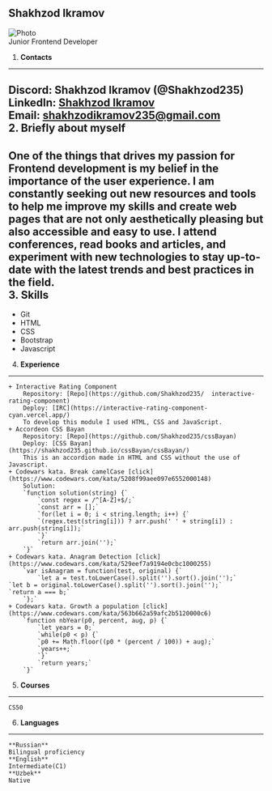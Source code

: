 **Shakhzod Ikramov**
---  
![Photo](https://ibb.co/Z2CZ3FK)  
Junior Frontend Developer  
1. **Contacts**  
---  
Discord: Shakhzod Ikramov (@Shakhzod235)  
LinkedIn: [Shakhzod Ikramov](https://www.linkedin.com/in/shakhzod-ikramov-38a50b246/)    
Email: shakhzodikramov235@gmail.com  
2. **Briefly about myself**  
---  
One of the things that drives my passion for Frontend development is my belief in the importance of the user experience. I am constantly seeking out new resources and tools to help me improve my skills and create web pages that are not only aesthetically pleasing but also accessible and easy to use. I attend conferences, read books and articles, and experiment with new technologies to stay up-to-date with the latest trends and best practices in the field.  
3. **Skills**  
---
- Git  
- HTML  
- CSS  
- Bootstrap  
- Javascript  
4. **Experience**  
---  
	+ Interactive Rating Component  
		Repository: [Repo](https://github.com/Shakhzod235/  interactive-rating-component)  
		Deploy: [IRC](https://interactive-rating-component-cyan.vercel.app/)  
	    To develop this module I used HTML, CSS and JavaScript.  
	+ Accordeon CSS Bayan  
		Repository: [Repo](https://github.com/Shakhzod235/cssBayan)  
		Deploy: [CSS Bayan](https://shakhzod235.github.io/cssBayan/cssBayan/)  
		This is an accordion made in HTML and CSS without the use of Javascript.  
	+ Codewars kata. Break camelCase [click](https://www.codewars.com/kata/5208f99aee097e6552000148)  
		Solution:  
		`function solution(string) {`  
		    `const regex = /^[A-Z]+$/;`  
		    `const arr = [];`  
		    `for(let i = 0; i < string.length; i++) {`  
		    `(regex.test(string[i])) ? arr.push(' ' + string[i]) : arr.push(string[i]);`  
		    `}`  
	        `return arr.join('');`  
		`}`  
	+ Codewars kata. Anagram Detection [click](https://www.codewars.com/kata/529eef7a9194e0cbc1000255)  
		`var isAnagram = function(test, original) {`  
		    `let a = test.toLowerCase().split('').sort().join('');`  			`let b = original.toLowerCase().split('').sort().join('');`  			`return a === b;`  
		`};`  
	+ Codewars kata. Growth a population [click](https://www.codewars.com/kata/563b662a59afc2b5120000c6)  
	    `function nbYear(p0, percent, aug, p) {`  
		    `let years = 0;`  
		    `while(p0 < p) {`  
		    `p0 += Math.floor((p0 * (percent / 100)) + aug);`  
		    `years++;`  
		    `}`  
		    `return years;`  
		`}`  
5. **Courses**  
---  
	CS50  
6. **Languages**  
--- 
	**Russian**  
	Bilingual proficiency  
	**English**  
	Intermediate(C1)  
	**Uzbek**  
	Native  